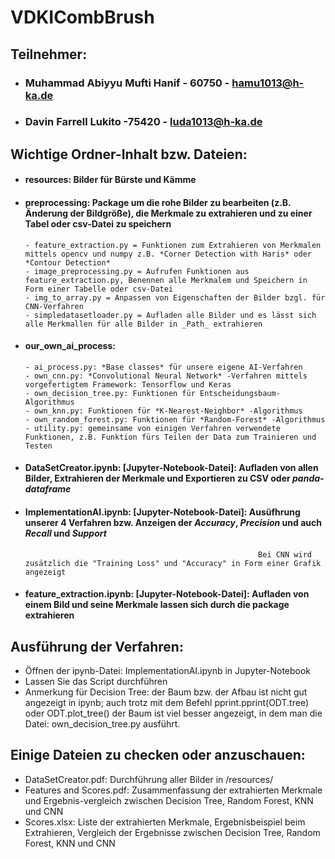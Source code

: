 # VDKICombBrush

## Teilnehmer:
- ### Muhammad Abiyyu Mufti Hanif - 60750 - hamu1013@h-ka.de
- ### Davin Farrell Lukito -75420 - luda1013@h-ka.de

## Wichtige Ordner-Inhalt bzw. Dateien:
- #### resources: Bilder für Bürste und Kämme
- #### preprocessing: Package um die rohe Bilder zu bearbeiten (z.B. Änderung der Bildgröße), die Merkmale zu extrahieren und zu einer Tabel oder csv-Datei zu speichern
      - feature_extraction.py = Funktionen zum Extrahieren von Merkmalen mittels opencv und numpy z.B. *Corner Detection with Haris* oder *Contour Detection*
      - image_preprocessing.py = Aufrufen Funktionen aus feature_extraction.py, Benennen alle Merkmalem und Speichern in Form einer Tabelle oder csv-Datei
      - img_to_array.py = Anpassen von Eigenschaften der Bilder bzgl. für CNN-Verfahren
      - simpledatasetloader.py = Aufladen alle Bilder und es lässt sich alle Merkmallen für alle Bilder in _Path_ extrahieren
- #### our_own_ai_process:
      - ai_process.py: *Base classes* für unsere eigene AI-Verfahren
      - own_cnn.py: *Convolutional Neural Network* -Verfahren mittels vorgefertigtem Framework: Tensorflow und Keras
      - own_decision_tree.py: Funktionen für Entscheidungsbaum-Algorithmus
      - own_knn.py: Funktionen für *K-Nearest-Neighbor* -Algorithmus
      - own_random_forest.py: Funktionen für *Random-Forest* -Algorithmus
      - utility.py: gemeinsame von einigen Verfahren verwendete Funktionen, z.B. Funktion fürs Teilen der Data zum Trainieren und Testen
- #### DataSetCreator.ipynb: [Jupyter-Notebook-Datei]: Aufladen von allen Bilder, Extrahieren der Merkmale und Exportieren zu CSV oder *panda-dataframe*
- #### ImplementationAI.ipynb: [Jupyter-Notebook-Datei]: Ausüfhrung unserer 4 Verfahren bzw. Anzeigen der *Accuracy*, *Precision* und auch *Recall* und *Support*
                                                          Bei CNN wird zusätzlich die "Training Loss" und "Accuracy" in Form einer Grafik angezeigt         
- #### feature_extraction.ipynb: [Jupyter-Notebook-Datei]: Aufladen von einem Bild und seine Merkmale lassen sich durch die package extrahieren

## Ausführung der Verfahren:
- Öffnen der ipynb-Datei: ImplementationAI.ipynb in Jupyter-Notebook
- Lassen Sie das Script durchführen
- Anmerkung für Decision Tree: der Baum bzw. der Afbau ist nicht gut angezeigt in ipynb; auch trotz mit dem Befehl pprint.pprint(ODT.tree) oder ODT.plot_tree()
                              der Baum ist viel besser angezeigt, in dem man die Datei: own_decision_tree.py ausführt.
    
## Einige Dateien zu checken oder anzuschauen:
- DataSetCreator.pdf: Durchführung aller Bilder in /resources/
- Features and Scores.pdf: Zusammenfassung der extrahierten Merkmale und Ergebnis-vergleich zwischen Decision Tree, Random Forest, KNN und CNN
- Scores.xlsx: Liste der extrahierten Merkmale, Ergebnisbeispiel beim Extrahieren, Vergleich der Ergebnisse zwischen Decision Tree, Random Forest, KNN und CNN

  
